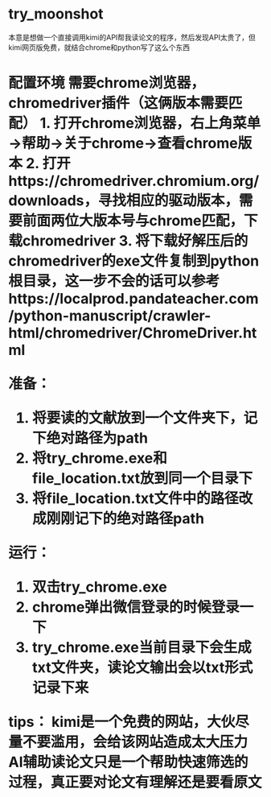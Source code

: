 # try_moonshot
本意是想做一个直接调用kimi的API帮我读论文的程序，然后发现API太贵了，但kimi网页版免费，就结合chrome和python写了这么个东西

<h1>配置环境
需要chrome浏览器，chromedriver插件（这俩版本需要匹配）
1. 打开chrome浏览器，右上角菜单→帮助→关于chrome→查看chrome版本
2. 打开https://chromedriver.chromium.org/downloads，寻找相应的驱动版本，需要前面两位大版本号与chrome匹配，下载chromedriver
3. 将下载好解压后的chromedriver的exe文件复制到python根目录，这一步不会的话可以参考https://localprod.pandateacher.com/python-manuscript/crawler-html/chromedriver/ChromeDriver.html

准备：
1. 将要读的文献放到一个文件夹下，记下绝对路径为path
2. 将try_chrome.exe和file_location.txt放到同一个目录下
3. 将file_location.txt文件中的路径改成刚刚记下的绝对路径path

运行：
1. 双击try_chrome.exe
2. chrome弹出微信登录的时候登录一下
3. try_chrome.exe当前目录下会生成txt文件夹，读论文输出会以txt形式记录下来

tips：
kimi是一个免费的网站，大伙尽量不要滥用，会给该网站造成太大压力
AI辅助读论文只是一个帮助快速筛选的过程，真正要对论文有理解还是要看原文
